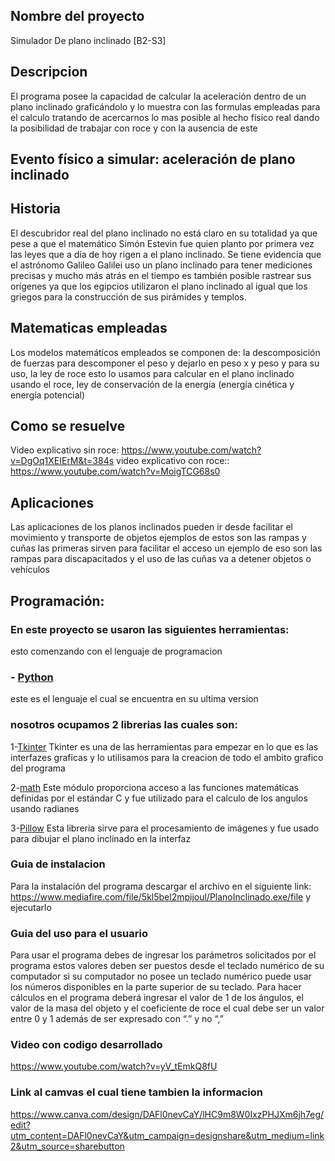 <div><h2>Nombre del proyecto</h2></div>
Simulador De plano inclinado [B2-S3]

<div><h2>Descripcion</h2></div>
El programa posee la capacidad de calcular la aceleración dentro de un plano inclinado graficándolo y lo muestra con las formulas empleadas para el calculo tratando de acercarnos lo mas posible al hecho físico real dando la posibilidad de trabajar con roce y con la ausencia de este

## Evento físico a simular: aceleración de plano inclinado

## Historia

El descubridor real del plano inclinado no está claro en su totalidad ya que pese a que el 
matemático Simón Estevin fue quien planto por primera vez las leyes que a día de hoy rigen a el 
plano inclinado. Se tiene evidencia que el astrónomo Galileo Galilei uso un plano inclinado para 
tener mediciones precisas y mucho más atrás en el tiempo es también posible rastrear sus orígenes ya 
que los egipcios utilizaron el plano inclinado al igual que los griegos para la construcción de sus 
pirámides y templos. 
 
## Matematicas empleadas

Los modelos matemáticos empleados se componen de:  la descomposición de fuerzas para descomponer el 
peso y dejarlo en peso x y peso y para su uso, la ley de roce esto lo usamos para calcular en el 
plano inclinado usando el roce, ley de conservación de la energía (energía cinética y energía 
potencial)

## Como se resuelve
Video explicativo sin roce: https://www.youtube.com/watch?v=DgOq1XEIErM&t=384s
video explicativo con roce:: https://www.youtube.com/watch?v=MoigTCG68s0

## Aplicaciones

Las aplicaciones de los planos inclinados pueden ir desde facilitar el movimiento y 
transporte de objetos ejemplos de estos son las rampas y cuñas las primeras sirven para facilitar el 
acceso un ejemplo de eso son las rampas para discapacitados y el uso de las cuñas va a detener 
objetos o vehículos 


## Programación:
### En este proyecto se usaron las siguientes herramientas:
esto comenzando con el lenguaje de programacion

### - [Python](https://github.com/python/cpython)
este es el lenguaje el cual se encuentra en su ultima version

### nosotros ocupamos 2 librerias las cuales son:

1-[Tkinter](https://docs.python.org/es/3/library/tkinter.html)
Tkinter es una de las herramientas para empezar en lo que es las interfazes graficas y lo utilisamos para la creacion de todo el ambito grafico del programa

2-[math](https://docs.python.org/3/library/math.html)
Este módulo proporciona acceso a las funciones matemáticas definidas por el estándar C y fue utilizado para el calculo de los angulos usando radianes

3-[Pillow](https://pypi.org/project/Pillow/)
Esta libreria sirve para el procesamiento de imágenes y fue usado para dibujar el plano inclinado en la interfaz

### Guia de instalacion
Para la instalación del programa descargar el archivo en el siguiente link: 
https://www.mediafire.com/file/5kl5bel2mpijoul/PlanoInclinado.exe/file y ejecutarlo

### Guia del uso para el usuario
Para usar el programa debes de ingresar los parámetros solicitados por el programa estos valores deben ser puestos desde el teclado numérico 
de su computador si su computador no posee un teclado numérico puede usar los números disponibles en la parte superior de su teclado. Para 
hacer cálculos en el programa deberá ingresar el valor de 1 de los ángulos, el valor de la masa del objeto y el coeficiente de roce el cual 
debe ser un valor entre 0 y 1 además de ser expresado con “.” y no “,” 

### Video con codigo desarrollado
https://www.youtube.com/watch?v=yV_tEmkQ8fU

### Link al camvas el cual tiene tambien la informacion
https://www.canva.com/design/DAFl0nevCaY/lHC9m8W0IxzPHJXm6jh7eg/edit?utm_content=DAFl0nevCaY&utm_campaign=designshare&utm_medium=link2&utm_source=sharebutton
